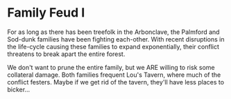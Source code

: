 # Family Feud I

For as long as there has been treefolk in the Arbonclave, the Palmford and Sod-dunk families have been fighting each-other.
With recent disruptions in the life-cycle causing these families to expand exponentially, their conflict threatens to break apart the entire forest.

We don't want to prune the entire family, but we ARE willing to risk some collateral damage. Both families frequent Lou's Tavern, where much of the conflict festers. Maybe if we get rid of the tavern, they'll have less places to bicker... 